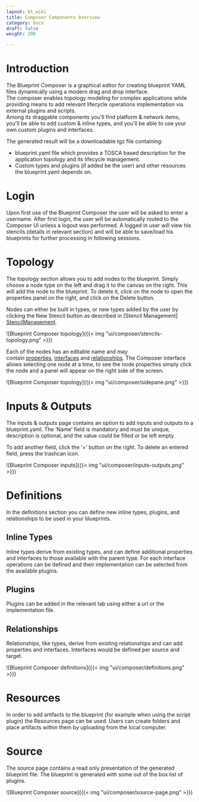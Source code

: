 ```yaml
---
layout: bt_wiki
title: Composer Components Overview
category: Docs
draft: false
weight: 200

---
```


# Introduction
The Blueprint Composer is a graphical editor for creating blueprint YAML files dynamically using
a modern drag and drop interface. <br />
The composer enables topology modeling for complex applications while providing means to add relevant lifecycle operations implementation via external plugins and scripts.  <br />
Among its draggable components you'll find platform & network items, you'll be able to add custom & inline types, and you'll be able to use your own custom plugins and interfaces. <br />

The generated result will be a downloadable tgz file containing:  <br />
- blueprint.yaml file which provides a TOSCA based description for the application topology and its lifecycle management. <br />
- Custom types and plugins (if added be the user) and other resources the blueprint.yaml depends on.

# Login
Upon first use of the Blueprint Composer the user will be asked to enter a username. After first
login, the user will be automatically routed to the Composer UI unless a logout was performed.
A logged in user will view his stencils (details in relevant section) and will be able to save/load
his blueprints for further processing in following sessions.

# Topology
The topology section allows you to add nodes to the blueprint. Simply choose a node type on
the left and drag it to the canvas on the right. This will add the node to the blueprint. To delete
it, click on the node to open the properties panel on the right, and click on the Delete button.

Nodes can either be built in types, or new types added by the user by clicking the New Stencil
button as described in [Stencil Management] [StencilManagement].

![Blueprint Composer topology]({{< img "ui/composer/stencils-topology.png" >}})

Each of the nodes has an editable name and may
contain [properties], [interfaces] and [relationships]. The Composer interface allows selecting one
node at a time, to see the node properties simply click the node and a panel will appear on the
right side of the screen.

![Blueprint Composer topology]({{< img "ui/composer/sidepane.png" >}})

# Inputs & Outputs
The inputs & outputs page contains an option to add inputs and outputs to a blueprint.yaml. The ‘Name’ field is mandatory and must be unique, description is optional, and the value could be filled or be left empty.

To add another field, click the ‘+’ button on the right. To delete an entered field, press the trashcan icon.

![Blueprint Composer inputs]({{< img "ui/composer/inputs-outputs.png" >}})

# Definitions
In the definitions section you can define new inline types, plugins, and relationships to be used in your blueprints.

## Inline Types
Inline types derive from existing types, and can define additional properties and interfaces to those available with the parent type. For each interface operations can be defined and their implementation can be selected from the available plugins.

## Plugins
Plugins can be added in the relevant tab using either a url or the implementation file.

## Relationships
Relationships, like types, derive from existing relationships and can add properties and interfaces. Interfaces would be defined per source and target.

![Blueprint Composer definitions]({{< img "ui/composer/definitions.png" >}})

# Resources
In order to add artifacts to the blueprint (for example when using the script plugin) the Resources page can be used. Users can create folders and place artifacts within them by uploading from the local computer.


# Source
The source page contains a read only presentation of the generated blueprint file.
The blueprint is generated with some out of the box list of plugins.

![Blueprint Composer source]({{< img "ui/composer/source-page.png" >}})





  [StencilManagement]: /composer/blueprint-creation
  [properties]: /composer/blueprint-creation/#properties
  [interfaces]: /composer/blueprint-creation/#interfaces
  [relationships]: /composer/blueprint-creation/#relationships
